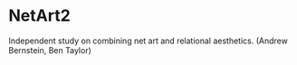 # NetArt2
Independent study on combining net art and relational aesthetics. (Andrew Bernstein, Ben Taylor)
